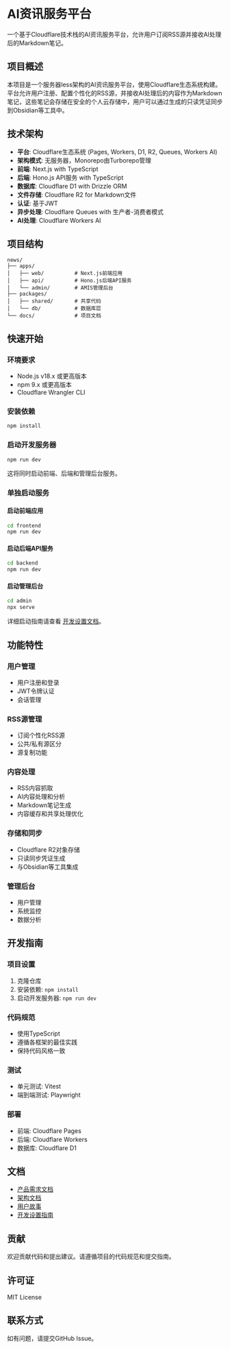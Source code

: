 # AI资讯服务平台

一个基于Cloudflare技术栈的AI资讯服务平台，允许用户订阅RSS源并接收AI处理后的Markdown笔记。

## 项目概述

本项目是一个服务器less架构的AI资讯服务平台，使用Cloudflare生态系统构建。平台允许用户注册、配置个性化的RSS源，并接收AI处理后的内容作为Markdown笔记，这些笔记会存储在安全的个人云存储中，用户可以通过生成的只读凭证同步到Obsidian等工具中。

## 技术架构

- **平台**: Cloudflare生态系统 (Pages, Workers, D1, R2, Queues, Workers AI)
- **架构模式**: 无服务器，Monorepo由Turborepo管理
- **前端**: Next.js with TypeScript
- **后端**: Hono.js API服务 with TypeScript
- **数据库**: Cloudflare D1 with Drizzle ORM
- **文件存储**: Cloudflare R2 for Markdown文件
- **认证**: 基于JWT
- **异步处理**: Cloudflare Queues with 生产者-消费者模式
- **AI处理**: Cloudflare Workers AI

## 项目结构

```
news/
├── apps/
│   ├── web/          # Next.js前端应用
│   ├── api/          # Hono.js后端API服务
│   └── admin/        # AMIS管理后台
├── packages/
│   ├── shared/       # 共享代码
│   └── db/           # 数据库层
└── docs/             # 项目文档
```

## 快速开始

### 环境要求

- Node.js v18.x 或更高版本
- npm 9.x 或更高版本
- Cloudflare Wrangler CLI

### 安装依赖

```bash
npm install
```

### 启动开发服务器

```bash
npm run dev
```

这将同时启动前端、后端和管理后台服务。

### 单独启动服务

#### 启动前端应用

```bash
cd frontend
npm run dev
```

#### 启动后端API服务

```bash
cd backend
npm run dev
```

#### 启动管理后台

```bash
cd admin
npx serve
```

详细启动指南请查看 [开发设置文档](docs/development-setup.md)。

## 功能特性

### 用户管理
- 用户注册和登录
- JWT令牌认证
- 会话管理

### RSS源管理
- 订阅个性化RSS源
- 公共/私有源区分
- 源复制功能

### 内容处理
- RSS内容抓取
- AI内容处理和分析
- Markdown笔记生成
- 内容缓存和共享处理优化

### 存储和同步
- Cloudflare R2对象存储
- 只读同步凭证生成
- 与Obsidian等工具集成

### 管理后台
- 用户管理
- 系统监控
- 数据分析

## 开发指南

### 项目设置

1. 克隆仓库
2. 安装依赖: `npm install`
3. 启动开发服务器: `npm run dev`

### 代码规范

- 使用TypeScript
- 遵循各框架的最佳实践
- 保持代码风格一致

### 测试

- 单元测试: Vitest
- 端到端测试: Playwright

### 部署

- 前端: Cloudflare Pages
- 后端: Cloudflare Workers
- 数据库: Cloudflare D1

## 文档

- [产品需求文档](docs/prd.md)
- [架构文档](docs/architecture.md)
- [用户故事](docs/stories/)
- [开发设置指南](docs/development-setup.md)

## 贡献

欢迎贡献代码和提出建议。请遵循项目的代码规范和提交指南。

## 许可证

MIT License

## 联系方式

如有问题，请提交GitHub Issue。